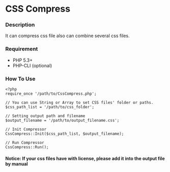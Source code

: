 CSS Compress
============

### Description

It can compress css file also can combine several css files.

### Requirement

* PHP 5.3+
* PHP-CLI (optional)

### How To Use

	<?php
	require_once '/path/to/CssCompress.php';
	
	// You can use String or Array to set CSS files' folder or paths.
	$css_path_list = '/path/to/css_folder';
	
	// Setting output path and filename
	$output_filename = '/path/to/output_filename.css';
	
	// Init Compressor
	CssCompress::Init($css_path_list, $output_filename);
	
	// Run Compressor
	CssCompress::Run();
	
#### Notice: If your css files have with license, please add it into the output file by manual